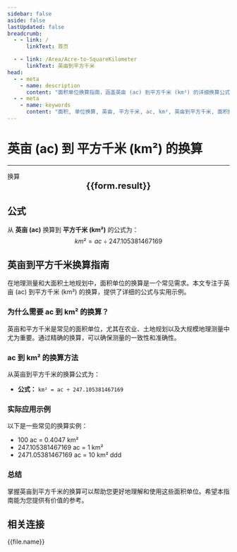 ```yaml
---
sidebar: false
aside: false
lastUpdated: false
breadcrumb:
  - - link: /
      linkText: 首页

  - - link: /Area/Acre-to-SquareKilometer
      linkText: 英亩到平方千米
head:
  - - meta
    - name: description
      content: "面积单位换算指南，涵盖英亩 (ac) 到平方千米 (km²) 的详细换算公式与说明。"
  - - meta
    - name: keywords
      content: "面积, 单位换算, 英亩, 平方千米, ac, km², 英亩到平方千米, 面积换算指南"
---
```

# 英亩 (ac) 到 平方千米 (km²) 的换算
---
<script setup>
import { onMounted, reactive, inject, ref } from 'vue'
import { NButton, NForm, NFormItem, NInput, NInputNumber, NSelect, NCard, useMessage,NGrid ,NGi } from 'naive-ui'
import { defineClientComponent } from 'vitepress'
import { Area } from '../../files';

const convert = inject('convert')

const form = reactive({
  number: null,
  result: '',
})

const convertHandler = () => {
  if (form.number !== null && !isNaN(form.number)) {
    const convertedValue = parseFloat(form.number) / 247.105381467169
    form.result = `${form.number}ac = ${convertedValue.toFixed(4)}km²`
  } else {
    form.result = '请输入有效的数值。'
  }
}
</script>

<n-form size="large" :model="form">
  <n-form-item label="英亩 (ac)">
    <n-input-number v-model:value="form.number" placeholder="输入英亩" style="width: 100%" />
  </n-form-item>
  <n-form-item>
    <n-button type="info" @click="convertHandler" block>换算</n-button>
  </n-form-item>
</n-form>

<n-card  embedded :bordered="false" hoverable>
  <div  style="text-align:center;font-size:20px;">
    <strong>{{form.result}}</strong>
  </div>
</n-card>

## 公式

从 **英亩 (ac)** 换算到 **平方千米 (km²)** 的公式为：
$$ km² = ac \div 247.105381467169 $$

## 英亩到平方千米换算指南

在地理测量和大面积土地规划中，面积单位的换算是一个常见需求。本文专注于英亩 (ac) 到平方千米 (km²) 的换算，提供了详细的公式与实用示例。

### 为什么需要 ac 到 km² 的换算？

英亩和平方千米是常见的面积单位，尤其在农业、土地规划以及大规模地理测量中尤为重要。通过精确的换算，可以确保测量的一致性和准确性。

### ac 到 km² 的换算方法

从英亩到平方千米的换算公式为：

- **公式：** `km² = ac ÷ 247.105381467169`

### 实际应用示例

以下是一些常见的换算实例：

- 100 ac = 0.4047 km²
- 247.105381467169 ac = 1 km²
- 2471.05381467169 ac = 10 km²
ddd

### 总结

掌握英亩到平方千米的换算可以帮助您更好地理解和使用这些面积单位。希望本指南能为您提供有价值的参考。

## 相关连接
<n-grid x-gap="12" :cols="2">
  <n-gi v-for="(file, index) in Area" :key="index">
    <n-button
      text
      tag="a"
      :href="file.path"
      type="info"
    >
      {{file.name}}
    </n-button>
  </n-gi>
</n-grid>
